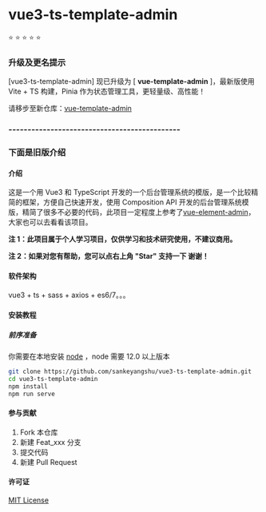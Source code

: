 # vue3-ts-template-admin

:star: :star: :star: :star: :star:

### 升级及更名提示

[vue3-ts-template-admin] 现已升级为 [ **vue-template-admin** ]，最新版使用 Vite + TS 构建，Pinia 作为状态管理工具，更轻量级、高性能！

请移步至新仓库：[vue-template-admin](https://github.com/sankeyangshu/vue-template-admin)

### ---------------------------------------------

### 下面是旧版介绍

#### 介绍

这是一个用 Vue3 和 TypeScript 开发的一个后台管理系统的模版，是一个比较精简的框架，方便自己快速开发，使用 Composition API 开发的后台管理系统模版，精简了很多不必要的代码，此项目一定程度上参考了[vue-element-admin](https://github.com/PanJiaChen/vue-element-admin)，大家也可以去看看该项目。

**注 1：此项目属于个人学习项目，仅供学习和技术研究使用，不建议商用。**

**注 2：如果对您有帮助，您可以点右上角 "Star" 支持一下 谢谢！**

#### 软件架构

vue3 + ts + sass + axios + es6/7。。。

#### 安装教程

##### 前序准备

你需要在本地安装 [node](http://nodejs.org/) ，node 需要 12.0 以上版本

```bash
git clone https://github.com/sankeyangshu/vue3-ts-template-admin.git
cd vue3-ts-template-admin
npm install
npm run serve
```

#### 参与贡献

1.  Fork 本仓库
2.  新建 Feat_xxx 分支
3.  提交代码
4.  新建 Pull Request

#### 许可证

[MIT License](https://github.com/sankeyangshu/vue3-ts-template-admin/blob/main/LICENSE)
